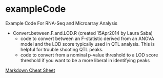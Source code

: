 exampleCode
===========

Example Code For RNA-Seq and Microarray Analysis

* Convert.between.F.and.LOD.R (created 15Apr2014 by Laura Saba) 
	* code to convert between an F-statistic derived from an ANOVA model and the LOD score typically used in QTL analysis.  This is helpful for trouble shooting QTL peaks.
	* code to convert from a nominal p-value threshold to a LOD score threshold if you want to be a more liberal in identifying peaks



[Markdown Cheat Sheet](https://github.com/adam-p/markdown-here/wiki/Markdown-Cheatsheet#links)
